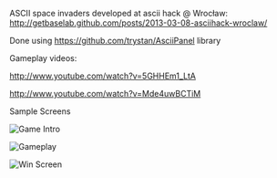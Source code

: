ASCII space invaders developed at ascii hack @ Wrocław:
http://getbaselab.github.com/posts/2013-03-08-asciihack-wroclaw/

Done using https://github.com/trystan/AsciiPanel library

Gameplay videos:

http://www.youtube.com/watch?v=5GHHEm1_LtA

http://www.youtube.com/watch?v=Mde4uwBCTiM

Sample Screens

![Game Intro](https://raw.github.com/wlk/ascii-invaders/master/static/intro.png "Game Intro")

![Gameplay](https://raw.github.com/wlk/ascii-invaders/master/static/gameplay.png "Gameplay")

![Win Screen](https://raw.github.com/wlk/ascii-invaders/master/static/win-screen.png "Win Screen")
